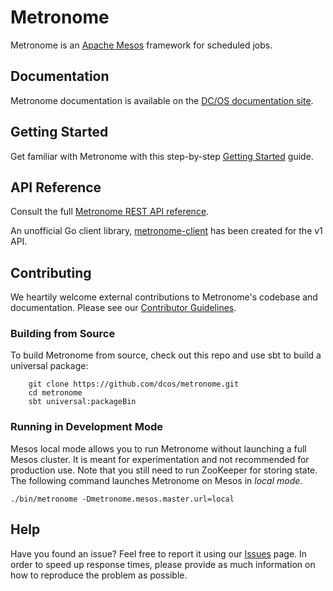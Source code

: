 # Metronome

Metronome is an [Apache Mesos](http://mesos.apache.org) framework for scheduled jobs.


## Documentation

Metronome documentation is available on the [DC/OS documentation site](https://dcos.io/docs/1.8/usage/jobs).


## Getting Started

Get familiar with Metronome with this step-by-step [Getting Started](https://dcos.github.io/metronome/docs/getting_started.html) guide.

## API Reference

Consult the full [Metronome REST API reference](http://dcos.github.io/metronome/docs/generated/api.html).

An unofficial Go client library, [metronome-client](https://github.com/mindscratch/metronome-client) has been created for the v1 API.

## Contributing

We heartily welcome external contributions to Metronome's codebase and documentation.
Please see our [Contributor Guidelines](https://dcos.github.io/metronome/docs/contributing.html).


### Building from Source

To build Metronome from source, check out this repo and use sbt to build a universal package:

        git clone https://github.com/dcos/metronome.git
        cd metronome
        sbt universal:packageBin


### Running in Development Mode

Mesos local mode allows you to run Metronome without launching a full Mesos
cluster. It is meant for experimentation and not recommended for production
use. Note that you still need to run ZooKeeper for storing state. The following
command launches Metronome on Mesos in *local mode*. 

    ./bin/metronome -Dmetronome.mesos.master.url=local


## Help

Have you found an issue? Feel free to report it using our [Issues](https://github.com/dcos/metronome/issues) page.
In order to speed up response times, please provide as much information on how to reproduce the problem as possible. 

